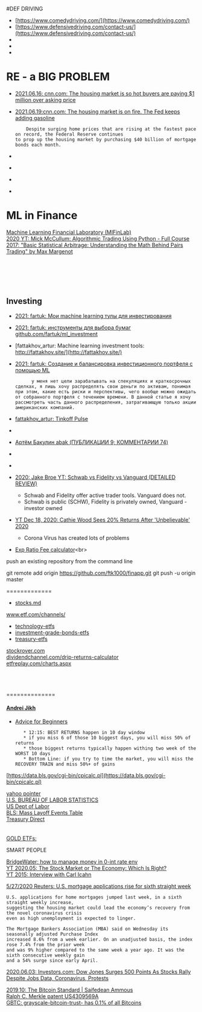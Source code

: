 #DEF DRIVING
* [https://www.comedydriving.com/](https://www.comedydriving.com/)<br>
* [https://www.defensivedriving.com/contact-us/](https://www.defensivedriving.com/contact-us/)<br>
* []()<br>
* []()<br>
* []()<br>



# RE - a BIG PROBLEM

* [2021.06.16: cnn.com: The housing market is so hot buyers are paying $1 million over asking price](https://www.cnn.com/2021/06/16/homes/us-housing-market-offers/index.html)<br>
* [2021.06.19:cnn.com: The housing market is on fire. The Fed keeps adding gasoline](https://www.cnn.com/2021/06/19/business/inflation-housing-market-federal-reserve/index.html)<br>

          Despite surging home prices that are rising at the fastest pace on record, the Federal Reserve continues 
	  to prop up the housing market by purchasing $40 billion of mortgage bonds each month.
* []()<br>
* []()<br>
* []()<br>
* []()<br>




# ML in Finance

[Machine Learning Financial Laboratory (MlFinLab)](https://github.com/hudson-and-thames/mlfinlab)<br>
[2020 YT: Mick McCullum: Algorithmic Trading Using Python - Full Course](https://youtu.be/xfzGZB4HhEE)<br>
[2017: "Basic Statistical Arbitrage: Understanding the Math Behind Pairs Trading" by Max Margenot](https://www.youtube.com/watch?v=g-qvFjvyqcs)<br>
[]()<br>
[]()<br>
[]()<br>

[]()<br>

## Investing
* [2021: fartuk: Мои machine learning тулы для инвестирования](https://habr.com/ru/company/ods/blog/548788/)

* [2021: fartuk: инструменты для выбора бумаг  github.com/fartuk/ml_investment](https://github.com/fartuk/ml_investment)
* [fattakhov_artur: Machine learning investment tools: http://fattakhov.site/](http://fattakhov.site/)

* [2021: fartuk: Создание и балансировка инвестиционного портфеля с помощью ML](https://habr.com/ru/company/ods/blog/560312/)

			у меня нет цели зарабатывать на спекуляциях и краткосрочных сделках, я лишь хочу распределять свои деньги по активам, понимая при этом, какие есть риски и перспективы, чего вообще можно ожидать от собранного портфеля с течением времени. В данной статье я хочу рассмотреть часть данного распределения, затрагивающую только акции американских компаний.
 
* [fattakhov_artur: Tinkoff Pulse](https://www.tinkoff.ru/invest/social/profile/fattakhov_artur/?utm_source=share)
* []()
* [Артём Бакулин abak (ПУБЛИКАЦИИ 9; КОММЕНТАРИИ 74)](https://habr.com/ru/users/abak/posts/)
* []()
* []()


* [2020: Jake Broe YT: Schwab vs Fidelity vs Vanguard (DETAILED REVIEW)](https://www.youtube.com/watch?v=rAewPVEjeLM)
     - Schwab and Fidelity offer active trader tools. Vanguard does not.
     - Schwab is public (SCHW), Fidelity is privately owned, Vanguard - investor owned
    
* [YT Dec 18, 2020: Cathie Wood Sees 20% Returns After 'Unbelievable' 2020](https://www.youtube.com/watch?v=kfhgbZBWgBE)
     - Corona Virus has created lots of problems
     

* [Exp Ratio Fee calculator](https://www.nerdwallet.com/blog/investing/typical-mutual-fund-expense-ratios/#:~:text=An%20expense%20ratio%20is%20an,year%20for%20every%20%241%2C000%20invested.)<br>


push an existing repository from the command line

  git remote add origin https://github.com/ftk1000/finapp.git
  git push -u origin master
  
=============  

* [stocks.md](stocks.md)

[www.etf.com/channels/ ](https://www.etf.com/channels/)<br>
* [technology-etfs](https://www.etf.com/channels/technology-etfs)
* [investment-grade-bonds-etfs](https://www.etf.com/channels/investment-grade-bonds)
* [treasury-etfs](https://www.etf.com/channels/treasury-etfs)

[stockrover.com](https://www.stockrover.com)<br>
[dividendchannel.com/drip-returns-calculator](https://www.dividendchannel.com/drip-returns-calculator)<br>
[etfreplay.com/charts.aspx](https://www.etfreplay.com/charts.aspx)<br>
[]()<br>
[]()<br>
[]()<br>

==============
#### [Andrei Jikh](Andrei_Jikh.md) <br>
 * [Advice for Beginners](https://www.youtube.com/watch?v=uB6guymgX3w)<br>
 
          * 12:15: BEST RETURNS happen in 10 day window
          * if you miss 6 of those 10 biggest days, you will miss 50% of returns
          * those biggest returns typically happen withing two week of the WORST 10 days
          * Bottom Line: if you try to time the market, you will miss the RECOVERY TRAIN and miss 50%+ of gains




[https://data.bls.gov/cgi-bin/cpicalc.pl](https://data.bls.gov/cgi-bin/cpicalc.pl)<br>

[yahoo pointer](https://finance.yahoo.com/quotes/VOO,XOM,VDE/view/v1)<br>
[U.S. BUREAU OF LABOR STATISTICS](https://www.bls.gov/data/#productivity)<br>
[US Dept of Labor](https://search.usa.gov/search?utf8=%E2%9C%93&affiliate=www.dol.gov&query=unemployment+stats)<br>
[BLS: Mass Layoff Events Table](https://www.bls.gov/news.release/mmls.t01.htm)<br>
[Treasury Direct](https://www.treasurydirect.gov/indiv/indiv.htm)<br>
[]()<br>
[]()<br>
[GOLD ETFs: ](https://www.investopedia.com/articles/etfs/top-gold-etfs/)<br>

SMART PEOPLE

[BridgeWater: how to manage money in 0-int rate env](https://www.youtube.com/watch?v=KWlu2nSLhxQ&feature=emb_rel_pause)<br>
[YT 2020.05: The Stock Market or The Economy: Which Is Right?](https://youtu.be/rxwSPfWMzew)<br>
[YT 2015: Interview with Carl Icahn](https://youtu.be/GsN0WVLjpcs)<br>



[5/27/2020 Reuters: U.S. mortgage applications rise for sixth straight week](https://www.reuters.com/article/us-usa-economy-housing-idUSKBN2331IX)<br>

    U.S. applications for home mortgages jumped last week, in a sixth straight weekly increase, 
    suggesting the housing market could lead the economy’s recovery from the novel coronavirus crisis 
    even as high unemployment is expected to linger.

    The Mortgage Bankers Association (MBA) said on Wednesday its seasonally adjusted Purchase Index 
    increased 8.6% from a week earlier. On an unadjusted basis, the index rose 7.4% from the prior week 
    and was 9% higher compared to the same week a year ago. It was the sixth consecutive weekly gain 
    and a 54% surge since early April.

[2020.06.03: Investors.com: Dow Jones Surges 500 Points As Stocks Rally Despite Jobs Data, Coronavirus, Protests](https://www.investors.com/market-trend/stock-market-today/dow-jones-surges-400-points-stock-market-rallies-nasdaq-nears-record-high/)<br>

[2019,10: The Bitcoin Standard | Saifedean Ammous](https://www.youtube.com/watch?v=nkNhSPxFsnY)<br>
[Ralph C. Merkle patent US4309569A](https://patentimages.storage.googleapis.com/69/ab/d9/2ff9f94fada6ea/US4309569.pdf)<br>
[GBTC: grayscale-bitcoin-trust- has 0.1% of all Bitcoins](https://www.investors.com/research/gbtc-stock-is-grayscale-bitcoin-trust-a-buy-now/)<br>


